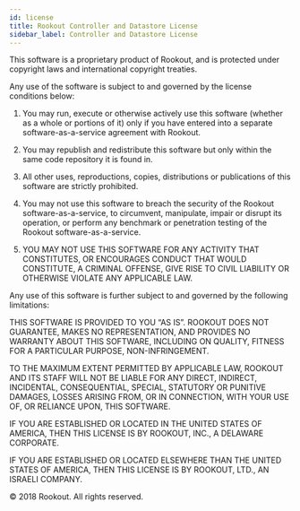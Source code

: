 ```yaml
---
id: license
title: Rookout Controller and Datastore License
sidebar_label: Controller and Datastore License
---
```

This software is a proprietary product of Rookout, and is protected under copyright laws and international copyright treaties. 

Any use of the software is subject to and governed by the license conditions below: 

1.  You may run, execute or otherwise actively use this software (whether as a whole or portions of it) only if you have entered into a separate software-as-a-service agreement with Rookout. 

2.  You may republish and redistribute this software but only within the same code repository it is found in. 

3.  All other uses, reproductions, copies, distributions or publications of this software are strictly prohibited. 

4.  You may not use this software to breach the security of the Rookout software-as-a-service, to circumvent, manipulate, impair or disrupt its 
    operation, or perform any benchmark or penetration testing of the Rookout software-as-a-service. 

5.  YOU MAY NOT USE THIS SOFTWARE FOR ANY ACTIVITY THAT CONSTITUTES, OR ENCOURAGES CONDUCT THAT WOULD CONSTITUTE, A CRIMINAL OFFENSE, GIVE RISE TO CIVIL LIABILITY OR OTHERWISE VIOLATE ANY APPLICABLE LAW. 

Any use of this software is further subject to and governed by the following limitations: 

THIS SOFTWARE IS PROVIDED TO YOU “AS IS”. ROOKOUT DOES NOT GUARANTEE, MAKES NO REPRESENTATION, AND PROVIDES NO WARRANTY ABOUT THIS SOFTWARE, INCLUDING ON QUALITY, FITNESS FOR A PARTICULAR PURPOSE, NON-INFRINGEMENT. 

TO THE MAXIMUM EXTENT PERMITTED BY APPLICABLE LAW, ROOKOUT AND ITS STAFF WILL NOT BE LIABLE FOR ANY DIRECT, INDIRECT, INCIDENTAL, CONSEQUENTIAL, SPECIAL, STATUTORY OR PUNITIVE DAMAGES, LOSSES ARISING FROM, OR IN CONNECTION, WITH YOUR USE OF, OR RELIANCE UPON, THIS SOFTWARE. 

IF YOU ARE ESTABLISHED OR LOCATED IN THE UNITED STATES OF AMERICA, THEN THIS LICENSE IS BY ROOKOUT, INC., A DELAWARE CORPORATE. 

IF YOU ARE ESTABLISHED OR LOCATED ELSEWHERE THAN THE UNITED STATES OF AMERICA, THEN THIS LICENSE IS BY ROOKOUT, LTD., AN ISRAELI COMPANY. 

© 2018 Rookout. All rights reserved. 
